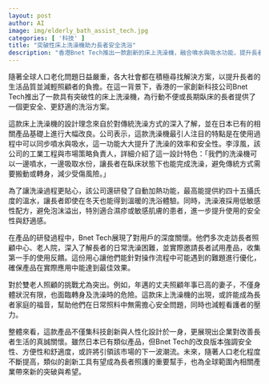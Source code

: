 ```yaml
---
layout: post
author: AI
image: img/elderly_bath_assist_tech.jpg
categories: [ '科技' ]
title: "突破性床上洗澡機助力長者安全洗浴"
description: "香港Bnet Tech推出一款創新的床上洗澡機，融合噴水與吸水功能，提升長者洗澡的安全性與舒適度。產品特點包括自動加熱溫水、低敏感性洗澡液，並通過深入了解長者需求，優化操作流程。此創新設計不僅解決傳統洗澡方式的困難，也大大減少照顧者的負擔，有望引領長者照護新潮流。"
---
```

隨著全球人口老化問題日益嚴重，各大社會都在積極尋找解決方案，以提升長者的生活品質並減輕照顧者的負擔。在這一背景下，香港的一家創新科技公司Bnet Tech推出了一款具有突破性的床上洗澡機，為行動不便或長期臥床的長者提供了一個更安全、更舒適的洗浴方案。

這款床上洗澡機的設計理念來自於對傳統洗澡方式的深入了解，並在日本已有的相關產品基礎上進行大幅改良。公司表示，這款洗澡機最引人注目的特點是在使用過程中可以同步噴水與吸水，這一功能大大提升了洗澡的效率和安全性。李淳風，該公司的工業工程與市場策略負責人，詳細介紹了這一設計特色：「我們的洗澡機可以一邊噴水，一邊吸取水份，讓長者在臥床狀態下也能完成洗澡，避免傳統方式需要搬動或轉身，減少受傷風險。」

為了讓洗澡過程更貼心，該公司還研發了自動加熱功能，最高能提供約四十五攝氏度的溫水，讓長者即使在冬天也能得到溫暖的洗浴體驗。同時，洗澡液採用低敏感性配方，避免泡沫溢出，特別適合濕疹或敏感肌膚的患者，進一步提升使用的安全性與舒適感。

在產品的研發過程中，Bnet Tech展現了對用戶的深度關懷。他們多次走訪長者照顧中心、老人院，深入了解長者的日常洗澡困難，並實際邀請長者試用產品，收集第一手的使用反饋。這份用心讓他們能針對操作流程中可能遇到的難題進行優化，確保產品在實際應用中能達到最佳效果。

對於雙老人照顧的挑戰尤為突出。例如，年邁的丈夫照顧年事已高的妻子，不僅身體狀況有限，也面臨轉身及洗澡時的危險。這款床上洗澡機的出現，或許能成為長者家庭的福音，幫助他們在日常照料中無需擔心安全問題，同時也減輕看護者的壓力。

整體來看，這款產品不僅集科技創新與人性化設計於一身，更展現出企業對改善長者生活的真誠關懷。雖然日本已有類似產品，但Bnet Tech的改良版本強調安全性、方便性和舒適度，或許將引領該市場的下一波潮流。未來，隨著人口老化程度不斷提高，類似的創新工具有望成為長者照護的重要幫手，也為全球範圍內相關產業帶來新的突破與希望。